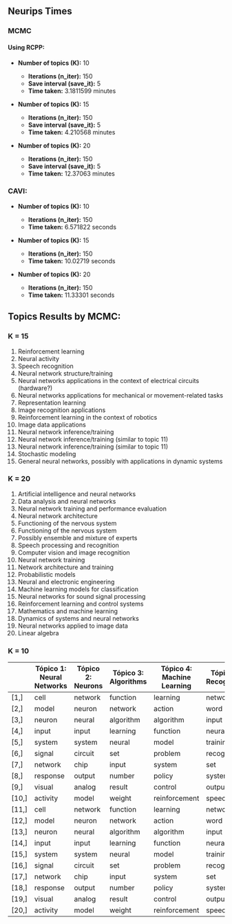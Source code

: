 ## Neurips Times

### MCMC

#### Using RCPP:
- **Number of topics (K):** 10
  - **Iterations (n_iter):** 150
  - **Save interval (save_it):** 5
  - **Time taken:** 3.1811599 minutes

- **Number of topics (K):** 15
  - **Iterations (n_iter):** 150
  - **Save interval (save_it):** 5
  - **Time taken:** 4.210568 minutes

- **Number of topics (K):** 20
  - **Iterations (n_iter):** 150
  - **Save interval (save_it):** 5
  - **Time taken:** 12.37063 minutes

### CAVI:
- **Number of topics (K):** 10
  - **Iterations (n_iter):** 150
  - **Time taken:** 6.571822 seconds

- **Number of topics (K):** 15
  - **Iterations (n_iter):** 150
  - **Time taken:** 10.02719 seconds

- **Number of topics (K):** 20
  - **Iterations (n_iter):** 150
  - **Time taken:** 11.33301 seconds

## Topics Results by MCMC:

### K = 15
1. Reinforcement learning
2. Neural activity
3. Speech recognition
4. Neural network structure/training
5. Neural networks applications in the context of electrical circuits (hardware?)
6. Neural networks applications for mechanical or movement-related tasks
7. Representation learning
8. Image recognition applications
9. Reinforcement learning in the context of robotics
10. Image data applications
11. Neural network inference/training
12. Neural network inference/training (similar to topic 11)
13. Neural network inference/training (similar to topic 11)
14. Stochastic modeling
15. General neural networks, possibly with applications in dynamic systems

### K = 20
1. Artificial intelligence and neural networks
2. Data analysis and neural networks
3. Neural network training and performance evaluation
4. Neural network architecture
5. Functioning of the nervous system
6. Functioning of the nervous system
7. Possibly ensemble and mixture of experts
8. Speech processing and recognition
9. Computer vision and image recognition
10. Neural network training
11. Network architecture and training
12. Probabilistic models
13. Neural and electronic engineering
14. Machine learning models for classification
15. Neural networks for sound signal processing
16. Reinforcement learning and control systems
17. Mathematics and machine learning
18. Dynamics of systems and neural networks
19. Neural networks applied to image data
20. Linear algebra

### K = 10

|      | Tópico 1: Neural Networks | Tópico 2: Neurons | Tópico 3: Algorithms | Tópico 4: Machine Learning | Tópico 5: Recognition | Tópico 6: Training | Tópico 7: Images | Tópico 8: Data | Tópico 9: Models | Tópico 10: Functions |
|------|----------------------------|-------------------|----------------------|---------------------------|-----------------------|--------------------|------------------|----------------|-------------------|-----------------------|
| [1,] | cell                       | network           | function             | learning                  | network               | learning           | image            | data           | model             | network               |
| [2,] | model                      | neuron            | network              | action                    | word                  | network            | network          | model          | data              | unit                  |
| [3,] | neuron                     | neural            | algorithm            | algorithm                 | input                 | model              | object           | classifier     | function          | learning              |
| [4,] | input                      | input             | learning             | function                  | neural                | error              | model            | system         | distribution      | weight                |
| [5,] | system                     | system            | neural               | model                     | training              | input              | unit             | set            | algorithm         | algorithm             |
| [6,] | signal                     | circuit           | set                  | problem                   | recognition           | unit               | images           | network        | set               | training              |
| [7,] | network                    | chip              | input                | system                    | set                   | weight             | visual           | training       | network           | input                 |
| [8,] | response                   | output            | number               | policy                    | system                | training           | input            | problem        | parameter         | error                 |
| [9,] | visual                     | analog            | result               | control                   | output                | neural             | system           | algorithm      | method            | set                   |
|[10,] | activity                   | model             | weight               | reinforcement             | speech                | output             | representation   | neural         | gaussian          | function              |
|[11,] | cell                       | network           | function             | learning                  | network               | learning           | image            | data           | model             | network               |
|[12,] | model                      | neuron            | network              | action                    | word                  | network            | network          | model          | data              | unit                  |
|[13,] | neuron                     | neural            | algorithm            | algorithm                 | input                 | model              | object           | classifier     | function          | learning              |
|[14,] | input                      | input             | learning             | function                  | neural                | error              | model            | system         | distribution      | weight                |
|[15,] | system                     | system            | neural               | model                     | training              | input              | unit             | set            | algorithm         | algorithm             |
|[16,] | signal                     | circuit           | set                  | problem                   | recognition           | unit               | images           | network        | set               | training              |
|[17,] | network                    | chip              | input                | system                    | set                   | weight             | visual           | training       | network           | input                 |
|[18,] | response                   | output            | number               | policy                    | system                | training           | input            | problem        | parameter         | error                 |
|[19,] | visual                     | analog            | result               | control                   | output                | neural             | system           | algorithm      | method            | set                   |
|[20,] | activity                   | model             | weight               | reinforcement             | speech                | output             | representation   | neural         | gaussian          | function              |
